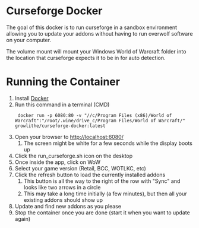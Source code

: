 # Curseforge Docker
The goal of this docker is to run curseforge in a sandbox environment allowing you to update
your addons without having to run overwolf software on your computer.

The volume mount will mount your Windows World of Warcraft folder into the location that
curseforge expects it to be in for auto detection.

# Running the Container

1) Install [Docker](https://www.docker.com/products/docker-desktop/)
1) Run this command in a terminal (CMD)
   ```shell
    docker run -p 6080:80 -v "//c/Program Files (x86)/World of Warcraft":"/root/.wine/drive_c/Program Files/World of Warcraft/" growlithe/curseforge-docker:latest
    ```
1) Open your browser to [http://localhost:6080/](http://localhost:6080/)
    1) The screen might be white for a few seconds while the display boots up
1) Click the run_curseforge.sh icon on the desktop
1) Once inside the app, click on WoW
1) Select your game version (Retail, BCC, WOTLKC, etc)
1) Click the refresh button to load the currently installed addons
    1) This button is all the way to the right of the row with "Sync" and looks like two arrows in a circle
    1) This may take a long time initially (a few minutes), but then all your existing addons should show up
1) Update and find new addons as you please
1) Stop the container once you are done (start it when you want to update again)
